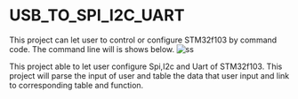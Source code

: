# USB_TO_SPI_I2C_UART
This project can let user to control or configure STM32f103 by command code.
The command line will is shows below.
![ss](https://user-images.githubusercontent.com/29031629/44764063-7ca2ae80-ab80-11e8-857f-64f032202ed1.PNG)
 
This project able to let user configure Spi,I2c and Uart of STM32f103. This project will parse the input of user and table 
the data that user input and link to corresponding table and function.



